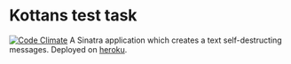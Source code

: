 # Kottans test task
[![Code Climate](https://codeclimate.com/github/flaminisx/kottans-test-task/badges/gpa.svg)](https://codeclimate.com/github/flaminisx/kottans-test-task)
A Sinatra application which creates a text self-destructing
messages.
Deployed on [heroku](https://kottan-test.herokuapp.com/).
